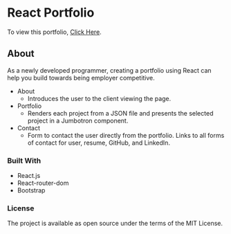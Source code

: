 # React Portfolio

To view this portfolio, [Click Here](https://taylorbruno.herokuapp.com/).

## About
As a newly developed programmer, creating a portfolio using React can help you build towards being employer competitive.

* About
    * Introduces the user to the client viewing the page.
* Portfolio
    * Renders each project from a JSON file and presents the selected project in a Jumbotron component.
* Contact
    * Form to contact the user directly from the portfolio. Links to all forms of contact for user, resume, GitHub, and LinkedIn.

### Built With
* React.js
* React-router-dom
* Bootstrap

### License
The project is available as open source under the terms of the MIT License.